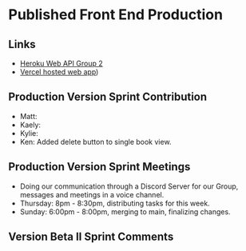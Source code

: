 # Published Front End Production
 
## Links
- [Heroku Web API Group 2](https://group2-tcss460-web-api-322094da8ec1.herokuapp.com/)
- [Vercel hosted web app](https://group5-tcss460-front-end.vercel.app/))

## Production Version Sprint Contribution
- Matt: 
- Kaely: 
- Kylie:
- Ken: Added delete button to single book view.

## Production Version Sprint Meetings
- Doing our communication through a Discord Server for our Group, messages and meetings in a voice channel.
- Thursday: 8pm - 8:30pm, distributing tasks for this week.
- Sunday: 6:00pm - 8:00pm, merging to main, finalizing changes.

## Version Beta II Sprint Comments
